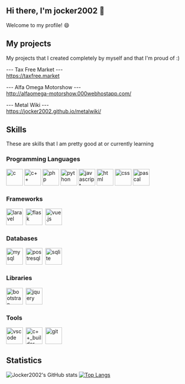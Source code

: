 ## Hi there, I'm jocker2002 👋
Welcome to my profile! 😄

## My projects

My projects that I created completely by myself and that I'm proud of :)

--- Tax Free Market --- <br>
https://taxfree.market

--- Alfa Omega Motorshow --- <br>
http://alfaomega-motorshow.000webhostapp.com/

--- Metal Wiki --- <br>
https://jocker2002.github.io/metalwiki/


## Skills

These are skills that I am pretty good at or currently learning

### Programming Languages
<p>
 <img src="https://upload.wikimedia.org/wikipedia/commons/1/18/C_Programming_Language.svg" alt="c" height="45px">
 <img src="https://abrudz.github.io/logos/CPlusPlus.svg" alt="c++" height="45px">
 <img src="https://abrudz.github.io/logos/PHP.svg" alt="php" height="45px">
 <img src="https://abrudz.github.io/logos/Python.svg" alt="python" height="45px">
 <img src="https://upload.wikimedia.org/wikipedia/commons/9/99/Unofficial_JavaScript_logo_2.svg" alt="javascript" height="45px">
 <img src="https://user-images.githubusercontent.com/66707636/177419055-26ba5165-81fe-44c4-9362-34358d0bc7c2.svg" alt="html" height="45px">
 <img src="https://user-images.githubusercontent.com/66707636/177419068-409bc96f-3591-4dc9-805b-fb6ad567f982.svg" alt="css" height="45px">
 <img src="https://is3-ssl.mzstatic.com/image/thumb/Purple113/v4/7c/75/af/7c75af6d-f246-5a3f-6c2a-350fa90f956c/AppIcon-0-0-1x_U007emarketing-0-0-0-7-0-0-sRGB-0-0-0-GLES2_U002c0-512MB-85-220-0-0.png/512x512bb.jpg" alt="pascal" height="45px">
</p>

### Frameworks

<p>
 <img src="https://upload.wikimedia.org/wikipedia/commons/thumb/3/36/Logo.min.svg/2560px-Logo.min.svg.png" alt="laravel" height="45px">&nbsp
 <img src="https://upload.wikimedia.org/wikipedia/commons/thumb/3/3c/Flask_logo.svg/1920px-Flask_logo.svg.png" alt="flask" height="45px">&nbsp
 <img src="https://user-images.githubusercontent.com/66707636/177422153-1291e476-a073-461c-b194-9ebc123fb90d.svg" alt="vue.js" height="45px">
</p>

### Databases

<p>
 <img src="https://upload.wikimedia.org/wikipedia/en/thumb/d/dd/MySQL_logo.svg/2880px-MySQL_logo.svg.png" alt="mysql" height="45px">&nbsp
 <img src="https://upload.wikimedia.org/wikipedia/commons/2/29/Postgresql_elephant.svg" alt="postresql" height="45px">&nbsp
 <img src="https://upload.wikimedia.org/wikipedia/commons/thumb/3/38/SQLite370.svg/2880px-SQLite370.svg.png" alt="sqlite" height="45px">
</p>

### Libraries

<p>
 <img src="https://user-images.githubusercontent.com/66707636/177422209-8223d64b-b119-4153-99b1-31bd67365ebe.svg" alt="bootstrap" height="45px">&nbsp
 <img src="https://upload.wikimedia.org/wikipedia/en/thumb/9/9e/JQuery_logo.svg/2880px-JQuery_logo.svg.png" alt="jquery" height="45px">
</p>

### Tools

<p>
 <img src="https://user-images.githubusercontent.com/66707636/177422269-5848c9f4-60eb-4b7a-b040-345c9fbb210f.svg" alt="vscode" height="45px">&nbsp
 <img src="https://dtffvb2501i0o.cloudfront.net/images/cbuilder/logos/CX_Logo_256x256px.webp" alt="c++_builder" height="45px">&nbsp
 <img src="https://user-images.githubusercontent.com/66707636/177422401-44f7f8aa-13dc-4966-b9c5-87673f0fafd3.svg" alt="git" height="45px">
 
</p>

## Statistics

![Jocker2002's GitHub stats](https://github-readme-stats.vercel.app/api?username=jocker2002&show_icons=true&theme=default)
[![Top Langs](https://github-readme-stats.vercel.app/api/top-langs/?username=jocker2002&layout=compact)](https://github.com/anuraghazra/github-readme-stats)

<!--
**jocker2002/jocker2002** is a ✨ _special_ ✨ repository because its `README.md` (this file) appears on your GitHub profile.

Here are some ideas to get you started:

- 🔭 I’m currently working on ...
- 🌱 I’m currently learning ...
- 👯 I’m looking to collaborate on ...
- 🤔 I’m looking for help with ...
- 💬 Ask me about ...
- 📫 How to reach me: ...
- 😄 Pronouns: ...
- ⚡ Fun fact: ...
-->

 
